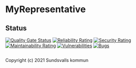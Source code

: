 # MyRepresentative

## Status

[![Quality Gate Status](https://sonarcloud.io/api/project_badges/measure?project=Sundsvallskommun_api-service-my-representative&metric=alert_status)](https://sonarcloud.io/summary/overall?id=Sundsvallskommun_api-service-my-representative)
[![Reliability Rating](https://sonarcloud.io/api/project_badges/measure?project=Sundsvallskommun_api-service-my-representative&metric=reliability_rating)](https://sonarcloud.io/summary/overall?id=Sundsvallskommun_api-service-my-representative)
[![Security Rating](https://sonarcloud.io/api/project_badges/measure?project=Sundsvallskommun_api-service-my-representative&metric=security_rating)](https://sonarcloud.io/summary/overall?id=Sundsvallskommun_api-service-my-representative)
[![Maintainability Rating](https://sonarcloud.io/api/project_badges/measure?project=Sundsvallskommun_api-service-my-representative&metric=sqale_rating)](https://sonarcloud.io/summary/overall?id=Sundsvallskommun_api-service-my-representative)
[![Vulnerabilities](https://sonarcloud.io/api/project_badges/measure?project=Sundsvallskommun_api-service-my-representative&metric=vulnerabilities)](https://sonarcloud.io/summary/overall?id=Sundsvallskommun_api-service-my-representative)
[![Bugs](https://sonarcloud.io/api/project_badges/measure?project=Sundsvallskommun_api-service-my-representative&metric=bugs)](https://sonarcloud.io/summary/overall?id=Sundsvallskommun_api-service-my-representative)

## 

Copyright (c) 2021 Sundsvalls kommun
